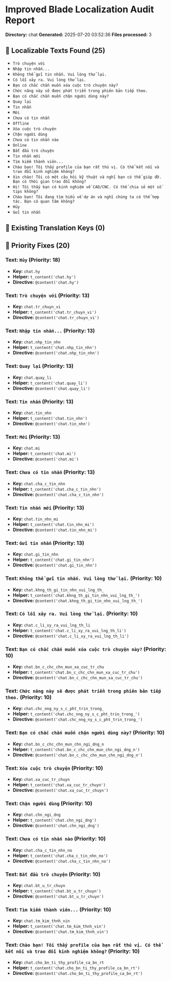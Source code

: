# Improved Blade Localization Audit Report

**Directory:** chat
**Generated:** 2025-07-20 03:52:36
**Files processed:** 3

## 📝 Localizable Texts Found (25)

- `Trò chuyện với`
- `Nhập tin nhắn...`
- `Không thể gửi tin nhắn. Vui lòng thử lại.`
- `Có lỗi xảy ra. Vui lòng thử lại.`
- `Bạn có chắc chắn muốn xóa cuộc trò chuyện này?`
- `Chức năng này sẽ được phát triển trong phiên bản tiếp theo.`
- `Bạn có chắc chắn muốn chặn người dùng này?`
- `Quay lại`
- `Tin nhắn`
- `Mới`
- `Chưa có tin nhắn`
- `Offline`
- `Xóa cuộc trò chuyện`
- `Chặn người dùng`
- `Chưa có tin nhắn nào`
- `Online`
- `Bắt đầu trò chuyện`
- `Tin nhắn mới`
- `Tìm kiếm thành viên...`
- `Chào bạn! Tôi thấy profile của bạn rất thú vị. Có thể kết nối và trao đổi kinh nghiệm không?`
- `Xin chào! Tôi có một câu hỏi kỹ thuật và nghĩ bạn có thể giúp đỡ. Bạn có thời gian trao đổi không?`
- `Hi! Tôi thấy bạn có kinh nghiệm về CAD/CNC. Có thể chia sẻ một số tips không?`
- `Chào bạn! Tôi đang tìm hiểu về dự án và nghĩ chúng ta có thể hợp tác. Bạn có quan tâm không?`
- `Hủy`
- `Gửi tin nhắn`

## 🔑 Existing Translation Keys (0)


## 🎯 Priority Fixes (20)

### Text: `Hủy` (Priority: 18)
- **Key:** `chat.hy`
- **Helper:** `t_content('chat.hy')`
- **Directive:** `@content('chat.hy')`

### Text: `Trò chuyện với` (Priority: 13)
- **Key:** `chat.tr_chuyn_vi`
- **Helper:** `t_content('chat.tr_chuyn_vi')`
- **Directive:** `@content('chat.tr_chuyn_vi')`

### Text: `Nhập tin nhắn...` (Priority: 13)
- **Key:** `chat.nhp_tin_nhn`
- **Helper:** `t_content('chat.nhp_tin_nhn')`
- **Directive:** `@content('chat.nhp_tin_nhn')`

### Text: `Quay lại` (Priority: 13)
- **Key:** `chat.quay_li`
- **Helper:** `t_content('chat.quay_li')`
- **Directive:** `@content('chat.quay_li')`

### Text: `Tin nhắn` (Priority: 13)
- **Key:** `chat.tin_nhn`
- **Helper:** `t_content('chat.tin_nhn')`
- **Directive:** `@content('chat.tin_nhn')`

### Text: `Mới` (Priority: 13)
- **Key:** `chat.mi`
- **Helper:** `t_content('chat.mi')`
- **Directive:** `@content('chat.mi')`

### Text: `Chưa có tin nhắn` (Priority: 13)
- **Key:** `chat.cha_c_tin_nhn`
- **Helper:** `t_content('chat.cha_c_tin_nhn')`
- **Directive:** `@content('chat.cha_c_tin_nhn')`

### Text: `Tin nhắn mới` (Priority: 13)
- **Key:** `chat.tin_nhn_mi`
- **Helper:** `t_content('chat.tin_nhn_mi')`
- **Directive:** `@content('chat.tin_nhn_mi')`

### Text: `Gửi tin nhắn` (Priority: 13)
- **Key:** `chat.gi_tin_nhn`
- **Helper:** `t_content('chat.gi_tin_nhn')`
- **Directive:** `@content('chat.gi_tin_nhn')`

### Text: `Không thể gửi tin nhắn. Vui lòng thử lại.` (Priority: 10)
- **Key:** `chat.khng_th_gi_tin_nhn_vui_lng_th_`
- **Helper:** `t_content('chat.khng_th_gi_tin_nhn_vui_lng_th_')`
- **Directive:** `@content('chat.khng_th_gi_tin_nhn_vui_lng_th_')`

### Text: `Có lỗi xảy ra. Vui lòng thử lại.` (Priority: 10)
- **Key:** `chat.c_li_xy_ra_vui_lng_th_li`
- **Helper:** `t_content('chat.c_li_xy_ra_vui_lng_th_li')`
- **Directive:** `@content('chat.c_li_xy_ra_vui_lng_th_li')`

### Text: `Bạn có chắc chắn muốn xóa cuộc trò chuyện này?` (Priority: 10)
- **Key:** `chat.bn_c_chc_chn_mun_xa_cuc_tr_chu`
- **Helper:** `t_content('chat.bn_c_chc_chn_mun_xa_cuc_tr_chu')`
- **Directive:** `@content('chat.bn_c_chc_chn_mun_xa_cuc_tr_chu')`

### Text: `Chức năng này sẽ được phát triển trong phiên bản tiếp theo.` (Priority: 10)
- **Key:** `chat.chc_nng_ny_s_c_pht_trin_trong_`
- **Helper:** `t_content('chat.chc_nng_ny_s_c_pht_trin_trong_')`
- **Directive:** `@content('chat.chc_nng_ny_s_c_pht_trin_trong_')`

### Text: `Bạn có chắc chắn muốn chặn người dùng này?` (Priority: 10)
- **Key:** `chat.bn_c_chc_chn_mun_chn_ngi_dng_n`
- **Helper:** `t_content('chat.bn_c_chc_chn_mun_chn_ngi_dng_n')`
- **Directive:** `@content('chat.bn_c_chc_chn_mun_chn_ngi_dng_n')`

### Text: `Xóa cuộc trò chuyện` (Priority: 10)
- **Key:** `chat.xa_cuc_tr_chuyn`
- **Helper:** `t_content('chat.xa_cuc_tr_chuyn')`
- **Directive:** `@content('chat.xa_cuc_tr_chuyn')`

### Text: `Chặn người dùng` (Priority: 10)
- **Key:** `chat.chn_ngi_dng`
- **Helper:** `t_content('chat.chn_ngi_dng')`
- **Directive:** `@content('chat.chn_ngi_dng')`

### Text: `Chưa có tin nhắn nào` (Priority: 10)
- **Key:** `chat.cha_c_tin_nhn_no`
- **Helper:** `t_content('chat.cha_c_tin_nhn_no')`
- **Directive:** `@content('chat.cha_c_tin_nhn_no')`

### Text: `Bắt đầu trò chuyện` (Priority: 10)
- **Key:** `chat.bt_u_tr_chuyn`
- **Helper:** `t_content('chat.bt_u_tr_chuyn')`
- **Directive:** `@content('chat.bt_u_tr_chuyn')`

### Text: `Tìm kiếm thành viên...` (Priority: 10)
- **Key:** `chat.tm_kim_thnh_vin`
- **Helper:** `t_content('chat.tm_kim_thnh_vin')`
- **Directive:** `@content('chat.tm_kim_thnh_vin')`

### Text: `Chào bạn! Tôi thấy profile của bạn rất thú vị. Có thể kết nối và trao đổi kinh nghiệm không?` (Priority: 10)
- **Key:** `chat.cho_bn_ti_thy_profile_ca_bn_rt`
- **Helper:** `t_content('chat.cho_bn_ti_thy_profile_ca_bn_rt')`
- **Directive:** `@content('chat.cho_bn_ti_thy_profile_ca_bn_rt')`

